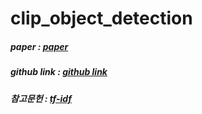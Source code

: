 # clip_object_detection


##### paper : [paper](https://arxiv.org/abs/2103.00020)
##### github link : [github link](https://github.com/openai/CLIP)
##### 참고문헌 : [tf-idf](https://wikidocs.net/31698)
